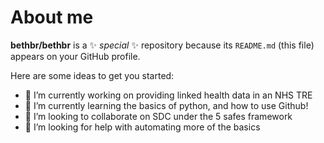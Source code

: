 # About me


**bethbr/bethbr** is a ✨ _special_ ✨ repository because its `README.md` (this file) appears on your GitHub profile.

Here are some ideas to get you started:

- 🔭 I’m currently working on providing linked health data in an NHS TRE
- 🌱 I’m currently learning the basics of python, and how to use Github!
- 👯 I’m looking to collaborate on SDC under the 5 safes framework
- 🤔 I’m looking for help with automating more of the basics 
